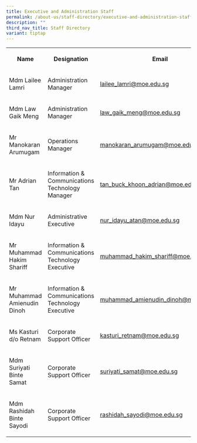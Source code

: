 ```yaml
---
title: Executive and Administration Staff
permalink: /about-us/staff-directory/executive-and-administration-staff/
description: ""
third_nav_title: Staff Directory
variant: tiptap
---
```

<table style="minWidth: 75px">
<colgroup>
<col>
<col>
<col>
</colgroup>
<tbody>
<tr>
<th rowspan="1" colspan="1">
<p><strong>Name</strong>
</p>
</th>
<th rowspan="1" colspan="1">
<p><strong>Designation</strong>
</p>
</th>
<th rowspan="1" colspan="1">
<p><strong>Email</strong>
</p>
</th>
</tr>
<tr>
<td rowspan="1" colspan="1">
<p>Mdm Lailee Lamri</p>
</td>
<td rowspan="1" colspan="1">
<p>Administration Manager</p>
</td>
<td rowspan="1" colspan="1">
<p><a href="mailto:lailee_lamri@moe.edu.sg" rel="noopener noreferrer nofollow" target="_blank">lailee_lamri@moe.edu.sg</a> 
</p>
</td>
</tr>
<tr>
<td rowspan="1" colspan="1">
<p>Mdm Law Gaik Meng</p>
</td>
<td rowspan="1" colspan="1">
<p>Administration Manager</p>
</td>
<td rowspan="1" colspan="1">
<p><a href="mailto:law_gaik_meng@moe.edu.sg" rel="noopener noreferrer nofollow" target="_blank">law_gaik_meng@moe.edu.sg</a>
</p>
</td>
</tr>
<tr>
<td rowspan="1" colspan="1">
<p>Mr Manokaran Arumugam</p>
</td>
<td rowspan="1" colspan="1">
<p>Operations Manager</p>
</td>
<td rowspan="1" colspan="1">
<p><a href="mailto:manokaran_arumugam@moe.edu.sg" rel="noopener noreferrer nofollow" target="_blank">manokaran_arumugam@moe.edu.sg</a>
</p>
</td>
</tr>
<tr>
<td rowspan="1" colspan="1">
<p>Mr Adrian Tan</p>
</td>
<td rowspan="1" colspan="1">
<p>Information &amp; Communications Technology Manager</p>
</td>
<td rowspan="1" colspan="1">
<p><a href="mailto:tan_buck_khoon_adrian@moe.edu.sg" rel="noopener noreferrer nofollow" target="_blank">tan_buck_khoon_adrian@moe.edu.sg</a>
</p>
<p></p>
</td>
</tr>
<tr>
<td rowspan="1" colspan="1">
<p>Mdm Nur Idayu</p>
</td>
<td rowspan="1" colspan="1">
<p>Administrative Executive</p>
</td>
<td rowspan="1" colspan="1">
<p><a href="mailto:nur_idayu_atan@moe.edu.sg" rel="noopener noreferrer nofollow" target="_blank">nur_idayu_atan@moe.edu.sg</a>
</p>
</td>
</tr>
<tr>
<td rowspan="1" colspan="1">
<p>Mr Muhammad Hakim Shariff</p>
</td>
<td rowspan="1" colspan="1">
<p>Information &amp; Communications Technology Executive</p>
</td>
<td rowspan="1" colspan="1">
<p><a href="mailto:muhammad_hakim_shariff@moe.edu.sg" rel="noopener noreferrer nofollow" target="_blank">muhammad_hakim_shariff@moe.edu.sg</a>
</p>
</td>
</tr>
<tr>
<td rowspan="1" colspan="1">
<p>Mr Muhammad Amienudin Dinoh</p>
</td>
<td rowspan="1" colspan="1">
<p>Information &amp; Communications Technology Executive</p>
</td>
<td rowspan="1" colspan="1">
<p><a href="mailto:muhammad_amienudin_dinoh@moe.edu.sg" rel="noopener noreferrer nofollow" target="_blank">muhammad_amienudin_dinoh@moe.edu.sg</a>
</p>
</td>
</tr>
<tr>
<td rowspan="1" colspan="1">
<p>Ms Kasturi d/o Retnam</p>
</td>
<td rowspan="1" colspan="1">
<p>Corporate Support Officer</p>
</td>
<td rowspan="1" colspan="1">
<p><a href="mailto:kasturi_retnam@moe.edu.sg" rel="noopener noreferrer nofollow" target="_blank">kasturi_retnam@moe.edu.sg</a>
</p>
</td>
</tr>
<tr>
<td rowspan="1" colspan="1">
<p>Mdm Suriyati Binte Samat</p>
</td>
<td rowspan="1" colspan="1">
<p>Corporate Support Officer</p>
</td>
<td rowspan="1" colspan="1">
<p><a href="mailto:suriyati_samat@moe.edu.sg" rel="noopener noreferrer nofollow" target="_blank">suriyati_samat@moe.edu.sg</a>
</p>
</td>
</tr>
<tr>
<td rowspan="1" colspan="1">
<p>Mdm Rashidah Binte Sayodi</p>
</td>
<td rowspan="1" colspan="1">
<p>Corporate Support Officer</p>
</td>
<td rowspan="1" colspan="1">
<p><a href="mailto:rashidah_sayodi@moe.edu.sg" rel="noopener noreferrer nofollow" target="_blank">rashidah_sayodi@moe.edu.sg</a>
</p>
</td>
</tr>
</tbody>
</table>
<p></p>